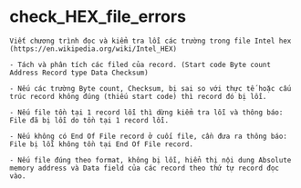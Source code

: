 # check_HEX_file_errors
    Viết chương trình đọc và kiểm tra lỗi các trường trong file Intel hex
    (https://en.wikipedia.org/wiki/Intel_HEX)
    
    - Tách và phân tích các filed của record. (Start code Byte count Address Record type Data Checksum)
    
    - Nếu các trường Byte count, Checksum, bị sai so với thực tế hoặc cấu trúc record không đúng (thiếu start code) thì record đó bị lỗi.
    
    - Nếu file tồn tại 1 record lỗi thì dừng kiểm tra lỗi và thông báo: File đã bị lỗi do tồn tại 1 record lỗi.
    
    - Nếu không có End Of File record ở cuối file, cần đưa ra thông báo: File bị lỗi không tồn tại End Of File record.
    
    - Nếu file đúng theo format, không bị lỗi, hiển thị nội dung Absolute memory address và Data field của các record theo thứ tự record đọc vào.
